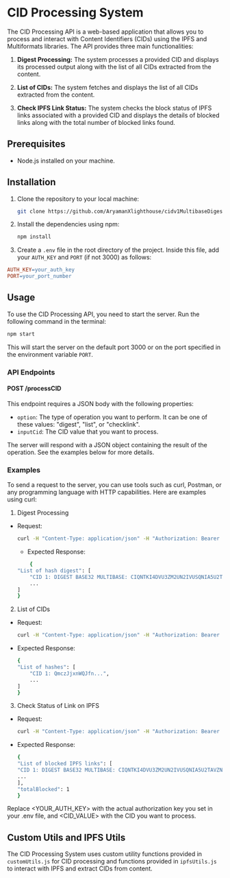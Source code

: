 # CID Processing System

The CID Processing API is a web-based application that allows you to process and interact with Content Identifiers (CIDs) using the IPFS and Multiformats libraries. The API provides three main functionalities:


1. **Digest Processing:** The system processes a provided CID and displays its processed output along with the list of all CIDs extracted from the content.

2. **List of CIDs:** The system fetches and displays the list of all CIDs extracted from the content.

3. **Check IPFS Link Status:** The system checks the block status of IPFS links associated with a provided CID and displays the details of blocked links along with the total number of blocked links found.

## Prerequisites

- Node.js installed on your machine.

## Installation

1. Clone the repository to your local machine:
    ```bash
    git clone https://github.com/AryamanXlighthouse/cidv1MultibaseDigest.git
    ```
2. Install the dependencies using npm:
    ```bash
    npm install
    ```
3. Create a `.env` file in the root directory of the project. Inside this file, add your `AUTH_KEY` and `PORT` (if not 3000) as follows:
```makefile
AUTH_KEY=your_auth_key
PORT=your_port_number
```




## Usage

To use the CID Processing API, you need to start the server. Run the following command in the terminal:

```bash
npm start
```

This will start the server on the default port 3000 or on the port specified in the environment variable `PORT`.

### API Endpoints

#### POST /processCID

This endpoint requires a JSON body with the following properties:

- `option`: The type of operation you want to perform. It can be one of these values: "digest", "list", or "checklink".
- `inputCid`: The CID value that you want to process.

The server will respond with a JSON object containing the result of the operation. See the examples below for more details.

### Examples

To send a request to the server, you can use tools such as curl, Postman, or any programming language with HTTP capabilities. Here are examples using curl:

1. Digest Processing

* Request:

    ```bash
    curl -H "Content-Type: application/json" -H "Authorization: Bearer <YOUR_AUTH_KEY>" -X POST -d '{"option":"digest", "inputCid":"<CID_VALUE>"}' http://localhost:3000/processCID
    ```

    * Expected Response:
    ```bash
        {
    "List of hash digest": [
        "CID 1: DIGEST BASE32 MULTIBASE: CIQNTKI4DVU3ZM2UN2IVUSQNIA5U2TAVZN2K4QF225IDOURIWRKTFMA",
        ...
    ]
    }
    ```

2. List of CIDs
* Request:

    ```bash
    curl -H "Content-Type: application/json" -H "Authorization: Bearer <YOUR_AUTH_KEY>" -X POST -d '{"option":"list", "inputCid":"<CID_VALUE>"}' http://localhost:3000/processCID
    ```

* Expected Response:
    ```bash
    {
    "List of hashes": [
        "CID 1: QmczJjxnWQJfn...",
        ...
    ]
    }
    ```

3. Check Status of Link on IPFS
* Request:

    ```bash
    curl -H "Content-Type: application/json" -H "Authorization: Bearer <YOUR_AUTH_KEY>" -X POST -d '{"option":"checklink", "inputCid":"<CID_VALUE>"}' http://localhost:3000/processCID
    ```

* Expected Response:
    ```bash
    {
  "List of blocked IPFS links": [
    "CID 1: DIGEST BASE32 MULTIBASE: CIQNTKI4DVU3ZM2UN2IVUSQNIA5U2TAVZN2K4QF225IDOURIWRKTFMA",
    ...
  ],
  "totalBlocked": 1
    }
    ```
Replace <YOUR_AUTH_KEY> with the actual authorization key you set in your .env file, and <CID_VALUE> with the CID you want to process.


## Custom Utils and IPFS Utils

The CID Processing System uses custom utility functions provided in `customUtils.js` for CID processing and functions provided in `ipfsUtils.js` to interact with IPFS and extract CIDs from content.

